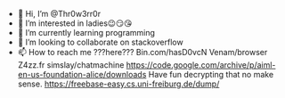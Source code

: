 - 👋 Hi, I’m @Thr0w3rr0r
- 👀 I’m interested in ladies😉😏😘
- 🌱 I’m currently learning programming
- 💞️ I’m looking to collaborate on stackoverflow
- 📫 How to reach me ???here???
Bin.com/hasD0vcN
Venam/browser
Z4zz.fr
simslay/chatmachine
https://code.google.com/archive/p/aiml-en-us-foundation-alice/downloads
Have fun decrypting that no make sense. 
https://freebase-easy.cs.uni-freiburg.de/dump/
<!---
Thr0w3rr0r/Thr0w3rr0r is a ✨ special ✨ repository because its `README.md` (this file) appears on your GitHub profile.
You can click the Preview link to take a look at your changes.
--->
